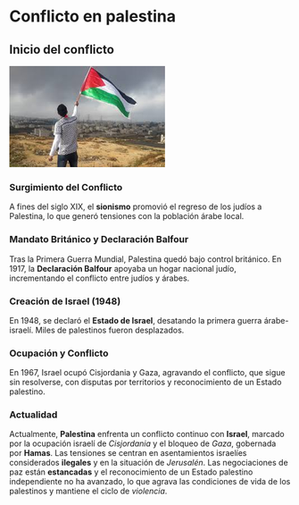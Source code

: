 # Conflicto en palestina

## Inicio del conflicto

![Palestina](../img/palestina.jpeg)

### Surgimiento del Conflicto
A fines del siglo XIX, el **sionismo** promovió el regreso de los judíos a Palestina, lo que generó tensiones con la población árabe local.

### Mandato Británico y Declaración Balfour
Tras la Primera Guerra Mundial, Palestina quedó bajo control británico. En 1917, la **Declaración Balfour** apoyaba un hogar nacional judío, incrementando el conflicto entre judíos y árabes.

### Creación de Israel (1948)
En 1948, se declaró el **Estado de Israel**, desatando la primera guerra árabe-israelí. Miles de palestinos fueron desplazados.

### Ocupación y Conflicto
En 1967, Israel ocupó Cisjordania y Gaza, agravando el conflicto, que sigue sin resolverse, con disputas por territorios y reconocimiento de un Estado palestino.

### Actualidad
Actualmente, **Palestina** enfrenta un conflicto continuo con **Israel**, marcado por la ocupación israelí de *Cisjordania* y el bloqueo de *Gaza*, gobernada por **Hamas**. Las tensiones se centran en asentamientos israelíes considerados **ilegales** y en la situación de _Jerusalén_. Las negociaciones de paz están **estancadas** y el reconocimiento de un Estado palestino independiente no ha avanzado, lo que agrava las condiciones de vida de los palestinos y mantiene el ciclo de _violencia_.
